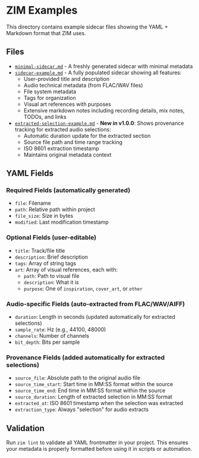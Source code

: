 # ZIM Examples

This directory contains example sidecar files showing the YAML + Markdown format that ZIM uses.

## Files

- [`minimal-sidecar.md`](minimal-sidecar.md) - A freshly generated sidecar with minimal metadata
- [`sidecar-example.md`](sidecar-example.md) - A fully populated sidecar showing all features:
  - User-provided title and description
  - Audio technical metadata (from FLAC/WAV files)
  - File system metadata
  - Tags for organization
  - Visual art references with purposes
  - Extensive markdown notes including recording details, mix notes, TODOs, and links
- [`extracted-selection-example.md`](extracted-selection-example.md) - **New in v1.0.0**: Shows provenance tracking for extracted audio selections:
  - Automatic duration update for the extracted section
  - Source file path and time range tracking
  - ISO 8601 extraction timestamp
  - Maintains original metadata context

## YAML Fields

### Required Fields (automatically generated)
- `file`: Filename
- `path`: Relative path within project
- `file_size`: Size in bytes
- `modified`: Last modification timestamp

### Optional Fields (user-editable)
- `title`: Track/file title
- `description`: Brief description
- `tags`: Array of string tags
- `art`: Array of visual references, each with:
  - `path`: Path to visual file
  - `description`: What it is
  - `purpose`: One of `inspiration`, `cover_art`, or `other`

### Audio-specific Fields (auto-extracted from FLAC/WAV/AIFF)
- `duration`: Length in seconds (updated automatically for extracted selections)
- `sample_rate`: Hz (e.g., 44100, 48000)
- `channels`: Number of channels
- `bit_depth`: Bits per sample

### Provenance Fields (added automatically for extracted selections)
- `source_file`: Absolute path to the original audio file
- `source_time_start`: Start time in MM:SS format within the source
- `source_time_end`: End time in MM:SS format within the source  
- `source_duration`: Length of extracted selection in MM:SS format
- `extracted_at`: ISO 8601 timestamp when the selection was extracted
- `extraction_type`: Always "selection" for audio extracts

## Validation

Run `zim lint` to validate all YAML frontmatter in your project. This ensures your metadata is properly formatted before using it in scripts or automation.